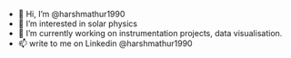 - 👋 Hi, I’m @harshmathur1990
- 👀 I’m interested in solar physics
- 🌱 I’m currently working on instrumentation projects, data visualisation.
- 📫 write to me on Linkedin @harshmathur1990

<!---
harshmathur1990/harshmathur1990 is a ✨ special ✨ repository because its `README.md` (this file) appears on your GitHub profile.
You can click the Preview link to take a look at your changes.
--->
